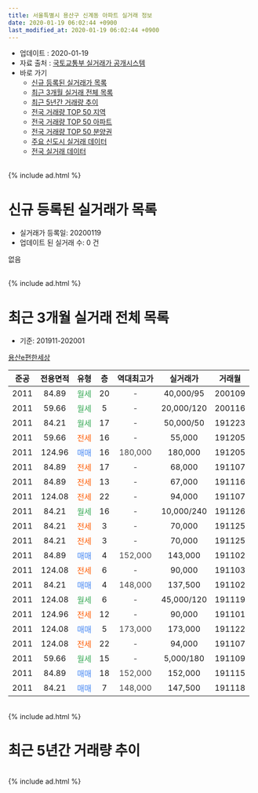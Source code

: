 ```yaml
---
title: 서울특별시 용산구 신계동 아파트 실거래 정보
date: 2020-01-19 06:02:44 +0900
last_modified_at: 2020-01-19 06:02:44 +0900
---
```


* 업데이트 : 2020-01-19
* 자료 출처 : [국토교통부 실거래가 공개시스템](http://rt.molit.go.kr)
* 바로 가기
    * [신규 등록된 실거래가 목록](#신규-등록된-실거래가-목록)
    * [최근 3개월 실거래 전체 목록](#최근-3개월-실거래-전체-목록)
    * [최근 5년간 거래량 추이](#최근-5년간-거래량-추이)
    * [전국 거래량 TOP 50 지역](https://apt-info.github.io/apt-trade-info/최근-3개월-전국에서-가장-거래가-많이-발생한-지역)
    * [전국 거래량 TOP 50 아파트](https://apt-info.github.io/apt-trade-info/최근-3개월-전국에서-가장-거래가-많이-발생한-아파트)
    * [전국 거래량 TOP 50 분양권](https://apt-info.github.io/apt-trade-info/최근-3개월-전국에서-가장-거래가-많이-발생한-분양권)
    * [주요 신도시 실거래 데이터](https://apt-info.github.io/apt-trade-info/주요-신도시)
    * [전국 실거래 데이터](https://apt-info.github.io/apt-trade-info/전국)
<br>
{% include ad.html %}
<br>

# 신규 등록된 실거래가 목록
* 실거래가 등록일: 20200119
* 업데이트 된 실거래 수: 0 건

없음

<br>
{% include ad.html %}
<br>

# 최근 3개월 실거래 전체 목록
* 기준: 201911-202001


[용산e편한세상](https://search.naver.com/search.naver?query=%EC%84%9C%EC%9A%B8%ED%8A%B9%EB%B3%84%EC%8B%9C+%EC%9A%A9%EC%82%B0%EA%B5%AC+%EC%8B%A0%EA%B3%84%EB%8F%99+%EC%9A%A9%EC%82%B0e%ED%8E%B8%ED%95%9C%EC%84%B8%EC%83%81)

|준공|전용면적|유형|층|역대최고가|실거래가|거래월|
|:---:|:---:|:---:|:---:|:---:|:---:|:---:|
|2011|84.89|<span style="color:#34a853">월세</span>|20|<span style="color:#444444">-</span>|40,000/95|200109|
|2011|59.66|<span style="color:#34a853">월세</span>|5|<span style="color:#444444">-</span>|20,000/120|200116|
|2011|84.21|<span style="color:#34a853">월세</span>|17|<span style="color:#444444">-</span>|50,000/50|191223|
|2011|59.66|<span style="color:#ff5a00">전세</span>|16|<span style="color:#444444">-</span>|55,000|191205|
|2011|124.96|<span style="color:#4285f3">매매</span>|16|<span style="color:#444444">180,000</span>|180,000|191205|
|2011|84.89|<span style="color:#ff5a00">전세</span>|17|<span style="color:#444444">-</span>|68,000|191107|
|2011|84.89|<span style="color:#ff5a00">전세</span>|13|<span style="color:#444444">-</span>|67,000|191116|
|2011|124.08|<span style="color:#ff5a00">전세</span>|22|<span style="color:#444444">-</span>|94,000|191107|
|2011|84.21|<span style="color:#34a853">월세</span>|16|<span style="color:#444444">-</span>|10,000/240|191126|
|2011|84.21|<span style="color:#ff5a00">전세</span>|3|<span style="color:#444444">-</span>|70,000|191125|
|2011|84.21|<span style="color:#ff5a00">전세</span>|3|<span style="color:#444444">-</span>|70,000|191125|
|2011|84.89|<span style="color:#4285f3">매매</span>|4|<span style="color:#444444">152,000</span>|143,000|191102|
|2011|124.08|<span style="color:#ff5a00">전세</span>|6|<span style="color:#444444">-</span>|90,000|191103|
|2011|84.21|<span style="color:#4285f3">매매</span>|4|<span style="color:#444444">148,000</span>|137,500|191102|
|2011|124.08|<span style="color:#34a853">월세</span>|6|<span style="color:#444444">-</span>|45,000/120|191119|
|2011|124.96|<span style="color:#ff5a00">전세</span>|12|<span style="color:#444444">-</span>|90,000|191101|
|2011|124.08|<span style="color:#4285f3">매매</span>|5|<span style="color:#444444">173,000</span>|173,000|191122|
|2011|124.08|<span style="color:#ff5a00">전세</span>|22|<span style="color:#444444">-</span>|94,000|191107|
|2011|59.66|<span style="color:#34a853">월세</span>|15|<span style="color:#444444">-</span>|5,000/180|191109|
|2011|84.89|<span style="color:#4285f3">매매</span>|18|<span style="color:#444444">152,000</span>|152,000|191115|
|2011|84.21|<span style="color:#4285f3">매매</span>|7|<span style="color:#444444">148,000</span>|147,500|191118|


<br>
{% include ad.html %}
<br>

# 최근 5년간 거래량 추이


<div style="width:100%;">
    <canvas id="deal_progress" height="200"></canvas>
</div>

<script>
new Chart(document.getElementById("deal_progress"), {
    type: 'line',
    data: {
        labels: ['201501','201502','201503','201504','201505','201506','201507','201508','201509','201510','201511','201512','201601','201602','201603','201604','201605','201606','201607','201608','201609','201610','201611','201612','201701','201702','201703','201704','201705','201706','201707','201708','201709','201710','201711','201712','201801','201802','201803','201804','201805','201806','201807','201808','201809','201810','201811','201812','201901','201902','201903','201904','201905','201906','201907','201908','201909','201910','201911','201912','202001'],
        datasets: [{
            label: '매매',
            pointRadius: 1,
            data: [8, 10, 13, 6, 5, 4, 6, 1, 3, 9, 4, 3, 2, 1, 7, 7, 8, 13, 7, 6, 5, 9, 6, 3, 5, 3, 3, 9, 23, 14, 4, 1, 4, 6, 8, 9, 11, 2, 6, 2, 2, 0, 8, 2, 2, 0, 4, 1, 0, 0, 0, 0, 3, 4, 9, 4, 2, 9, 5, 1, 0],
            borderColor: "rgba(255, 201, 14, 1)",
            backgroundColor: "rgba(255, 201, 14, 0.5)",
            fill: false,
            lineTension: 0
        },{
            label: '전월세',
            pointRadius: 1,
            data: [22, 20, 20, 20, 8, 11, 4, 8, 2, 3, 4, 5, 4, 4, 7, 5, 5, 3, 6, 12, 5, 5, 4, 9, 10, 22, 19, 11, 8, 12, 12, 8, 8, 7, 5, 9, 16, 2, 10, 8, 6, 7, 9, 7, 3, 10, 6, 12, 16, 16, 7, 13, 16, 13, 10, 11, 10, 5, 11, 2, 2],
            borderColor: "rgba(0, 141, 185, 1)",
            backgroundColor: "rgba(0, 141, 185, 0.5)",
            fill: false,
            lineTension: 0
        }
        ]
    },
    options: {
        responsive: true,
        title: {
            display: false
        },
        tooltips: {
            mode: 'index',
            intersect: false
        },
        hover: {
            mode: 'nearest',
            intersect: true
        },
        scales: {
            xAxes: [{
                display: true,
                scaleLabel: {
                    display: true,
                    labelString: '년/월'
                }
            }],
            yAxes: [{
                display: true,
                ticks: {
                    suggestedMin: 0,
                },
                scaleLabel: {
                    display: true,
                    labelString: '실거래 수'
                }
            }]
        }
    }
});

</script>


<br>
{% include ad.html %}
<br>

